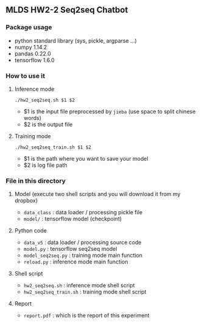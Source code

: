 ## MLDS HW2-2 Seq2seq Chatbot

### Package usage

- python standard library (sys, pickle, argparse ...)
- numpy 1.14.2
- pandas 0.22.0
- tensorflow 1.6.0

### How to use it

1. Inference mode

	`./hw2_seq2seq.sh $1 $2`

	- $1 is the input file preprocessed by `jieba` (use space to split chinese words)
	- $2 is the output file

2. Training mode

	`./hw2_seq2seq_train.sh $1 $2`

	- $1 is the path where you want to save your model
	- $2 is log file path

### File in this directory

1. Model (execute two shell scripts and you will download it from my dropbox)
	- `data_class` : data loader / processing pickle file
	- `model/` : tensorflow model (checkpoint)

2. Python code
	- `data_v5` : data loader / processing source code
	- `model.py` : tensorflow seq2seq model
	- `model_seq2seq.py` : training mode main function
	- `reload.py` : inference mode main function

3. Shell script
	- `hw2_seq2seq.sh` : inference mode shell script
	- `hw2_seq2seq_train.sh` : training mode shell script

4. Report
	- `report.pdf` : which is the report of this experiment
